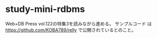 # study-mini-rdbms
Web+DB Press vol.122の特集3を読みながら進める。 サンプルコード は https://github.com/KOBA789/relly で公開されているとのこと。
